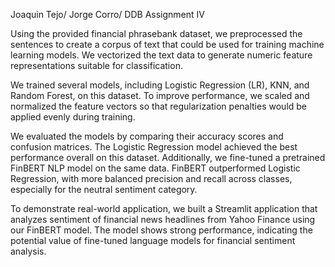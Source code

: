 Joaquin Tejo/
Jorge Corro/
DDB Assignment IV

Using the provided financial phrasebank dataset, we preprocessed the sentences to create a corpus of text that could be used for training machine learning models. We vectorized the text data to generate numeric feature representations suitable for classification.

We trained several models, including Logistic Regression (LR), KNN, and Random Forest, on this dataset. To improve performance, we scaled and normalized the feature vectors so that regularization penalties would be applied evenly during training.

We evaluated the models by comparing their accuracy scores and confusion matrices. The Logistic Regression model achieved the best performance overall on this dataset.
Additionally, we fine-tuned a pretrained FinBERT NLP model on the same data. FinBERT outperformed Logistic Regression, with more balanced precision and recall across classes, especially for the neutral sentiment category.

To demonstrate real-world application, we built a Streamlit application that analyzes sentiment of financial news headlines from Yahoo Finance using our FinBERT model. The model shows strong performance, indicating the potential value of fine-tuned language models for financial sentiment analysis.
